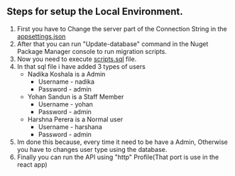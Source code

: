 ﻿## Steps for setup the Local Environment.
1. First you have to Change the server part of the Connection String in the [appsettings.json](./appsettings.json)
2. After that you can run "Update-database" command in the Nuget Package Manager console to run migration scripts.
3. Now you need to execute [scripts.sql](./script.sql) file.
4. In that sql file i have added 3 types of users
    * Nadika Koshala is a Admin
      * Username - nadika
      * Password - admin
    * Yohan Sandun is a Staff Member
      * Username - yohan
      * Password - admin
    * Harshna Perera is a Normal user
      * Username - harshana
      * Password - admin
5. Im done this because, every time it need to be have a Admin, Otherwise you have to changes user type using the database.
6. Finally you can run the API using "http" Profile(That port is use in the react app)